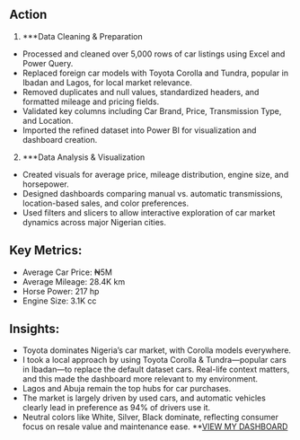 ## Action
1. ***Data Cleaning & Preparation
- Processed and cleaned over 5,000 rows of car listings using Excel and Power Query.
- Replaced foreign car models with Toyota Corolla and Tundra, popular in Ibadan and Lagos, for local market relevance.
- Removed duplicates and null values, standardized headers, and formatted mileage and pricing fields.
- Validated key columns including Car Brand, Price, Transmission Type, and Location.
- Imported the refined dataset into Power BI for visualization and dashboard creation.

2. ***Data Analysis & Visualization
- Created visuals for average price, mileage distribution, engine size, and horsepower.
- Designed dashboards comparing manual vs. automatic transmissions, location-based sales, and color preferences.
- Used filters and slicers to allow interactive exploration of car market dynamics across major Nigerian cities.

## Key Metrics:
- Average Car Price: ₦5M
- Average Mileage: 28.4K km
- Horse Power: 217 hp
- Engine Size: 3.1K cc

## Insights:
- Toyota dominates Nigeria’s car market, with Corolla models everywhere.
- I took a local approach by using Toyota Corolla & Tundra—popular cars in Ibadan—to replace the default dataset cars. Real-life context matters, and this made the dashboard more relevant to my environment.
- Lagos and Abuja remain the top hubs for car purchases.
- The market is largely driven by used cars, and automatic vehicles clearly lead in preference as 94% of drivers use it.
- Neutral colors like White, Silver, Black dominate, reflecting consumer focus on resale value and maintenance ease.
**[VIEW MY DASHBOARD](https://1drv.ms/x/c/dcdab4ca058a3317/EazeSf7V48pLvopf8J7YdsoBe9uRxxDDo01qnLlZq2mp1A?e=TXnYnQ)

